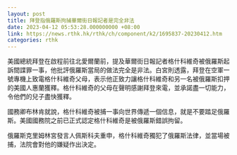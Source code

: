 ```yaml
---
layout: post
title: 拜登指俄羅斯拘捕華爾街日報記者是完全非法
date: 2023-04-12 05:53:28.000000000 +08:00
link: https://news.rthk.hk/rthk/ch/component/k2/1695837-20230412.htm
categories: rthk
---
```


美國總統拜登在啟程前往北愛爾蘭前，提及華爾街日報記者格什科維奇被俄羅斯起訴間諜罪一事，他批評俄羅斯當局的做法完全是非法。白宮則透露，拜登在空軍一號專機上致電格什科維奇父母，表示他正致力讓格什科維奇和另一名被俄羅斯扣押的美國人惠蘭獲釋。格什科維奇的父母在聲明感謝拜登來電，並承諾盡一切能力，令他們的兒子盡快獲釋。

國務卿布林肯就說，格什科維奇被捕一事向世界傳遞一個信息，就是不要踏足俄羅斯。美國國務院之前已正式認定格什科維奇是被俄羅斯錯誤拘留。

俄羅斯克里姆林宮發言人佩斯科夫重申，格什科維奇獨犯了俄羅斯法律，並當場被捕，法院會對他的嫌疑作出決定。
